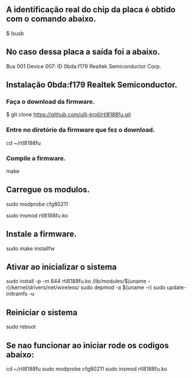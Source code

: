 ## A identificação real do chip da placa é obtido com o comando abaixo.

$ lsusb

## No caso dessa placa a saída foi a abaixo.


Bus 001 Device 007: ID 0bda:f179 Realtek Semiconductor Corp.


## Instalação 0bda:f179 Realtek Semiconductor.

### Faça o download da firmware.

$ git clone https://github.com/ulli-kroll/rtl8188fu.git


### Entre no diretório da firmware que fez o download.

cd ~/rtl8188fu


### Compile a firmware.

make


## Carregue os modulos.

sudo modprobe cfg80211

sudo insmod rtl8188fu.ko


## Instale a firmware.

sudo make installfw


## Ativar ao inicializar o sistema

sudo install -p -m 644 rtl8188fu.ko /lib/modules/$(uname -r)/kernel/drivers/net/wireless/
sudo depmod -a $(uname -r)
sudo update-initramfs -u


## Reiniciar o sistema

sudo reboot


## Se nao funcionar ao iniciar rode os codigos abaixo:

cd ~/rtl8188fu
sudo modprobe cfg80211
sudo insmod rtl8188fu.ko


